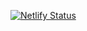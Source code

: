 [![Netlify Status](https://api.netlify.com/api/v1/badges/92931933-05cc-485f-b2bb-e70802b8604e/deploy-status)](https://app.netlify.com/sites/taupe-wisp-273012/deploys)
